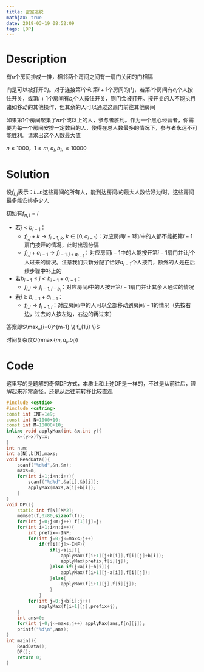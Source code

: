 ```yaml
---
title: 密室逃脱
mathjax: true
date: 2019-03-19 08:52:09
tags: [DP]
---
```


# Description

有$n$个房间排成一排，相邻两个房间之间有一扇门关闭的门相隔

门是可以被打开的。对于连接第$i$个和第$i+1$个房间的门，若第$i$个房间有$a_i$个人按住开关，或第$i+1$个房间有$b_i$个人按住开关，则门会被打开。按开关的人不能执行诸如移动的其他操作，但其余的人可以通过这扇门前往其他房间

如果第$1$个房间聚集了$m$个或以上的人，参与者胜利。作为一个黑心经营者，你需要为每一个房间安排一定数目的人，使得在总人数最多的情况下，参与者永远不可能胜利。请求出这个人数最大值

$n \le 1000$，$1 \le m, a_i, b_i, \le 10000$

<!-- more -->

# Solution

设$f_{i,j}$表示：$i \dots n$这些房间的所有人，能到达房间$i$的最大人数恰好为$j$时，这些房间最多能安排多少人

初始有$f_{n,i}=i$

* 若$j < b_{i-1}$：
	* $f_{i,j}+k \rightarrow f_{i-1,k}, \ k \in [0,a_{i-1})$：对应房间$i-1$和$i$中的人都不能把第$i-1$扇门按开的情况，此时出现分隔
	* $f_{i,j}+a_{i-1} \rightarrow f_{i-1,j+a_{i-1}}$：对应房间$i-1$中的人能按开第$i-1$扇门并让$j$个人过来的情况。注意我们只新分配了恰好$a_{i-1}$个人按门，额外的人是在后续步骤中补上的
* 若$b_{i-1} \le j < b_{i-1}+a_{i-1}$：
	* $f_{i,j} \rightarrow f_{i-1,j-b_i}$：对应房间$i$中的人按开第$i-1$扇门并让其余人通过的情况
* 若$j \ge b_{i-1}+a_{i-1}$：
	* $f_{i,j} \rightarrow f_{i-1,j}$：对应房间$i$中的人可以全部移动到房间$i-1$的情况（先按右边，过去的人按左边，右边的再过来）

答案即$\max_{i=0}^{m-1} \{ f_{1,i} \}$

时间复杂度$O(n \max\{m,a_i,b_i\})$

# Code

这里写的是题解的奇怪DP方式，本质上和上述DP是一样的，不过是从前往后，理解起来非常奇怪。还是从后往前转移比较直观

```c++
#include <cstdio>
#include <cstring>
const int INF=1e9;
const int N=1000+10;
const int M=10000+10;
inline void applyMax(int &x,int y){
	x=(y>x)?y:x;
}
int n,m;
int a[N],b[N],maxs;
void ReadData(){
	scanf("%d%d",&n,&m);
	maxs=m;
	for(int i=1;i<n;i++){
		scanf("%d%d",&a[i],&b[i]);
		applyMax(maxs,a[i]+b[i]);
	}
}
void DP(){
	static int f[N][M*2];
	memset(f,0x80,sizeof(f));
	for(int j=0;j<m;j++) f[1][j]=j;
	for(int i=1;i<n;i++){
		int prefix=-INF;
		for(int j=0;j<=maxs;j++)
			if(f[i][j]>-INF){
				if(j<a[i]){
					applyMax(f[i+1][j+b[i]],f[i][j]+b[i]);
					applyMax(prefix,f[i][j]);
				}else if(j<a[i]+b[i]){
					applyMax(f[i+1][j-a[i]],f[i][j]);
				}else{
					applyMax(f[i+1][j],f[i][j]);
				}
			}
		for(int j=0;j<b[i];j++)
			applyMax(f[i+1][j],prefix+j);
	}
	int ans=0;
	for(int j=0;j<=maxs;j++) applyMax(ans,f[n][j]);
	printf("%d\n",ans);
}
int main(){
	ReadData();
	DP();
	return 0;
}
```


